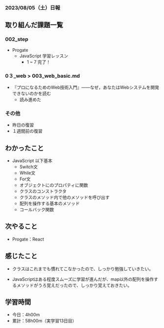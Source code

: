 ### 2023/08/05（土）日報

## 取り組んだ課題一覧
### 002_step
- Progate
    - JavaScript 学習レッスン
      - 1 ~ 7 完了！

### 0３_web > 003_web_basic.md 
- 『プロになるためのWeb技術入門』――なぜ，あなたはWebシステムを開発できないのかを読む
  - 読み進めた

### その他
- 昨日の復習
- １週間前の復習

## わかったこと
- JavaScript 以下基本
    - Switch文
    - While文
    - For文
    - オブジェクトにのプロパティに関数
    - クラスのコンストラクタ
    - クラスのメソッド内で他のメソッドを呼び出す
    - 配列を操作する基本のメソッド
    - コールバック関数

## 次やること
- Progate：React
## 感じたこと
- クラスはこれまでも慣れてこなかったので、しっかり勉強していきたい。

- JavaScriptはある程度スムーズに学習が進んだが、map以外の配列を操作するメソッドがうろ覚えだったので、しっかり覚えておきたい。

## 学習時間
- 今日：4h00m
- 累計：58h00m（実学習13日目）

